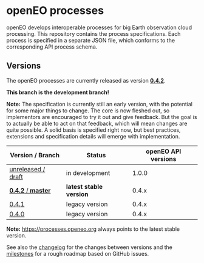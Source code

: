 # openEO processes

openEO develops interoperable processes for big Earth observation cloud processing. This repository contains the process specifications. Each process is specified in a separate JSON file, which conforms to the corresponding API process schema.

## Versions

The openEO processes are currently released as version [**0.4.2**](http://processes.openeo.org/0.4.2).

**This branch is the development branch!**

**Note:** The specification is currently still an early version, with the potential for some major things to change. The core is now fleshed out, so implementors are encouraged to try it out and give feedback. But the goal is to actually be able to act on that feedback, which will mean changes are quite possible. A solid basis is specified right now, but best practices, extensions and specification details will emerge with implementation.

| Version / Branch                                             | Status                    | openEO API versions |
| ------------------------------------------------------------ | ------------------------- | ------------------- |
| [unreleased / draft](https://processes.openeo.org/draft)     | in development            | 1.0.0               |
| [**0.4.2** / **master**](https://processes.openeo.org/0.4.2) | **latest stable version** | 0.4.x               |
| [0.4.1](https://processes.openeo.org/0.4.1/)                 | legacy version            | 0.4.x               |
| [0.4.0](https://processes.openeo.org/0.4.0/)                 | legacy version            | 0.4.x               |

**Note:** https://processes.openeo.org always points to the latest stable version.

See also the [changelog](CHANGELOG.md) for the changes between versions and the [milestones](https://github.com/Open-EO/openeo-api/milestones) for a rough roadmap based on GitHub issues.
